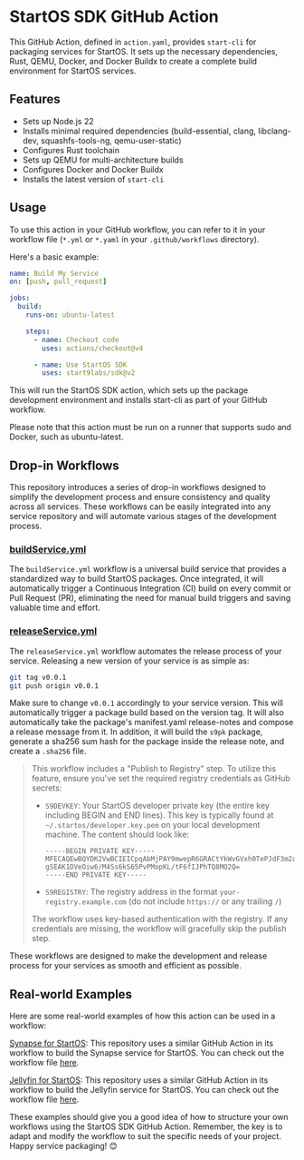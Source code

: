 # StartOS SDK GitHub Action

This GitHub Action, defined in `action.yaml`, provides `start-cli` for packaging services for StartOS. It sets up the necessary dependencies, Rust, QEMU, Docker, and Docker Buildx to create a complete build environment for StartOS services.

## Features

- Sets up Node.js 22
- Installs minimal required dependencies (build-essential, clang, libclang-dev, squashfs-tools-ng, qemu-user-static)
- Configures Rust toolchain
- Sets up QEMU for multi-architecture builds
- Configures Docker and Docker Buildx
- Installs the latest version of `start-cli`

## Usage

To use this action in your GitHub workflow, you can refer to it in your workflow file (`*.yml` or `*.yaml` in your `.github/workflows` directory).

Here's a basic example:

```yaml
name: Build My Service
on: [push, pull_request]

jobs:
  build:
    runs-on: ubuntu-latest

    steps:
      - name: Checkout code
        uses: actions/checkout@v4

      - name: Use StartOS SDK
        uses: start9labs/sdk@v2
```

This will run the StartOS SDK action, which sets up the package development environment and installs start-cli as part of your GitHub workflow.

Please note that this action must be run on a runner that supports sudo and Docker, such as ubuntu-latest.

## Drop-in Workflows

This repository introduces a series of drop-in workflows designed to simplify the development process and ensure consistency and quality across all services. These workflows can be easily integrated into any service repository and will automate various stages of the development process.

### [buildService.yml](buildService.yml)

The `buildService.yml` workflow is a universal build service that provides a standardized way to build StartOS packages. Once integrated, it will automatically trigger a Continuous Integration (CI) build on every commit or Pull Request (PR), eliminating the need for manual build triggers and saving valuable time and effort.

### [releaseService.yml](releaseService.yml)

The `releaseService.yml` workflow automates the release process of your service.
Releasing a new version of your service is as simple as:

```bash
git tag v0.0.1
git push origin v0.0.1
```

Make sure to change `v0.0.1` accordingly to your service version. This will automatically trigger a package build based on the version tag. It will also automatically take the package's manifest.yaml release-notes and compose a release message from it. In addition, it will build the `s9pk` package, generate a sha256 sum hash for the package inside the release note, and create a `.sha256` file.

> This workflow includes a "Publish to Registry" step. To utilize this feature, ensure you've set the required registry credentials as GitHub secrets:
>
> - `S9DEVKEY`: Your StartOS developer private key (the entire key including BEGIN and END lines). This key is typically found at `~/.startos/developer.key.pem` on your local development machine. The content should look like:
>   ```
>   -----BEGIN PRIVATE KEY-----
>   MFECAQEwBQYDK2VwBCIEICpqAbMjPAY9mwepR6GRACtYkWvGVxh0TePJdF3m2apY
>   gSEAK1DVeOiw6/M4Ss6kS65PvPMopKL/tF6fIJPhTQ8MO2Q=
>   -----END PRIVATE KEY-----
>   ```
> - `S9REGISTRY`: The registry address in the format `your-registry.example.com` (do not include `https://` or any trailing `/`)
>
> The workflow uses key-based authentication with the registry. If any credentials are missing, the workflow will gracefully skip the publish step.

These workflows are designed to make the development and release process for your services as smooth and efficient as possible.

## Real-world Examples

Here are some real-world examples of how this action can be used in a workflow:

[Synapse for StartOS](https://github.com/Start9Labs/synapse-startos): This repository uses a similar GitHub Action in its workflow to build the Synapse service for StartOS. You can check out the workflow file [here](https://github.com/Start9Labs/synapse-startos/blob/master/.github/workflows/buildService.yml).

[Jellyfin for StartOS](https://github.com/Start9Labs/jellyfin-startos): This repository uses a similar GitHub Action in its workflow to build the Jellyfin service for StartOS. You can check out the workflow file [here](https://github.com/Start9Labs/jellyfin-startos/blob/master/.github/workflows/buildService.yml).

These examples should give you a good idea of how to structure your own workflows using the StartOS SDK GitHub Action. Remember, the key is to adapt and modify the workflow to suit the specific needs of your project. Happy service packaging! 😊
